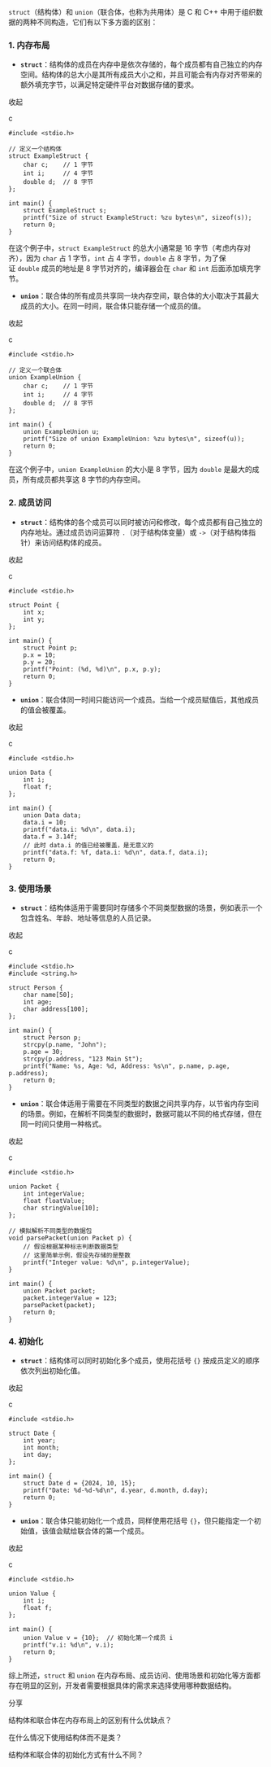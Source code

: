 `struct`（结构体）和 `union`（联合体，也称为共用体）是 C 和 C++ 中用于组织数据的两种不同构造，它们有以下多方面的区别：

### 1. 内存布局

  

- **`struct`**：结构体的成员在内存中是依次存储的，每个成员都有自己独立的内存空间。结构体的总大小是其所有成员大小之和，并且可能会有内存对齐带来的额外填充字节，以满足特定硬件平台对数据存储的要求。

  

收起

c

```
#include <stdio.h>

// 定义一个结构体
struct ExampleStruct {
    char c;    // 1 字节
    int i;     // 4 字节
    double d;  // 8 字节
};

int main() {
    struct ExampleStruct s;
    printf("Size of struct ExampleStruct: %zu bytes\n", sizeof(s));
    return 0;
}
```

  

在这个例子中，`struct ExampleStruct` 的总大小通常是 16 字节（考虑内存对齐），因为 `char` 占 1 字节，`int` 占 4 字节，`double` 占 8 字节，为了保证 `double` 成员的地址是 8 字节对齐的，编译器会在 `char` 和 `int` 后面添加填充字节。

  

- **`union`**：联合体的所有成员共享同一块内存空间，联合体的大小取决于其最大成员的大小。在同一时间，联合体只能存储一个成员的值。

  

收起

c

```
#include <stdio.h>

// 定义一个联合体
union ExampleUnion {
    char c;    // 1 字节
    int i;     // 4 字节
    double d;  // 8 字节
};

int main() {
    union ExampleUnion u;
    printf("Size of union ExampleUnion: %zu bytes\n", sizeof(u));
    return 0;
}
```

  

在这个例子中，`union ExampleUnion` 的大小是 8 字节，因为 `double` 是最大的成员，所有成员都共享这 8 字节的内存空间。

### 2. 成员访问

  

- **`struct`**：结构体的各个成员可以同时被访问和修改，每个成员都有自己独立的内存地址。通过成员访问运算符 `.`（对于结构体变量）或 `->`（对于结构体指针）来访问结构体的成员。

  

收起

c

```
#include <stdio.h>

struct Point {
    int x;
    int y;
};

int main() {
    struct Point p;
    p.x = 10;
    p.y = 20;
    printf("Point: (%d, %d)\n", p.x, p.y);
    return 0;
}
```

  

- **`union`**：联合体同一时间只能访问一个成员。当给一个成员赋值后，其他成员的值会被覆盖。

  

收起

c

```
#include <stdio.h>

union Data {
    int i;
    float f;
};

int main() {
    union Data data;
    data.i = 10;
    printf("data.i: %d\n", data.i);
    data.f = 3.14f;
    // 此时 data.i 的值已经被覆盖，是无意义的
    printf("data.f: %f, data.i: %d\n", data.f, data.i);
    return 0;
}
```

### 3. 使用场景

  

- **`struct`**：结构体适用于需要同时存储多个不同类型数据的场景，例如表示一个包含姓名、年龄、地址等信息的人员记录。

  

收起

c

```
#include <stdio.h>
#include <string.h>

struct Person {
    char name[50];
    int age;
    char address[100];
};

int main() {
    struct Person p;
    strcpy(p.name, "John");
    p.age = 30;
    strcpy(p.address, "123 Main St");
    printf("Name: %s, Age: %d, Address: %s\n", p.name, p.age, p.address);
    return 0;
}
```

  

- **`union`**：联合体适用于需要在不同类型的数据之间共享内存，以节省内存空间的场景。例如，在解析不同类型的数据时，数据可能以不同的格式存储，但在同一时间只使用一种格式。

  

收起

c

```
#include <stdio.h>

union Packet {
    int integerValue;
    float floatValue;
    char stringValue[10];
};

// 模拟解析不同类型的数据包
void parsePacket(union Packet p) {
    // 假设根据某种标志判断数据类型
    // 这里简单示例，假设先存储的是整数
    printf("Integer value: %d\n", p.integerValue);
}

int main() {
    union Packet packet;
    packet.integerValue = 123;
    parsePacket(packet);
    return 0;
}
```

### 4. 初始化

  

- **`struct`**：结构体可以同时初始化多个成员，使用花括号 `{}` 按成员定义的顺序依次列出初始化值。

  

收起

c

```
#include <stdio.h>

struct Date {
    int year;
    int month;
    int day;
};

int main() {
    struct Date d = {2024, 10, 15};
    printf("Date: %d-%d-%d\n", d.year, d.month, d.day);
    return 0;
}
```

  

- **`union`**：联合体只能初始化一个成员，同样使用花括号 `{}`，但只能指定一个初始值，该值会赋给联合体的第一个成员。

  

收起

c

```
#include <stdio.h>

union Value {
    int i;
    float f;
};

int main() {
    union Value v = {10};  // 初始化第一个成员 i
    printf("v.i: %d\n", v.i);
    return 0;
}
```

  

综上所述，`struct` 和 `union` 在内存布局、成员访问、使用场景和初始化等方面都存在明显的区别，开发者需要根据具体的需求来选择使用哪种数据结构。

分享

结构体和联合体在内存布局上的区别有什么优缺点？

在什么情况下使用结构体而不是类？

结构体和联合体的初始化方式有什么不同？